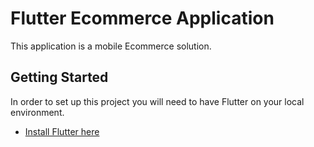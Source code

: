 # Flutter Ecommerce Application

This application is a mobile Ecommerce solution.

## Getting Started

In order to set up this project you will need to have Flutter on your local environment.

- [Install Flutter here](https://flutter.dev/docs/get-started/install)

